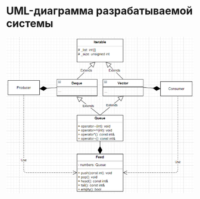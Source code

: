 # UML-диаграмма разрабатываемой системы

![diagram](https://raw.githubusercontent.com/AbsoluteVirtue/oop_2021/master/docs/diag_5.png?raw=true)
